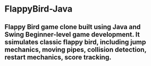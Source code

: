 # FlappyBird-Java
Flappy Bird  game clone built using Java and Swing Beginner-level game development. It ssimulates classic flappy bird, including jump mechanics, moving pipes, collision detection, restart mechanics, score tracking.
-----

